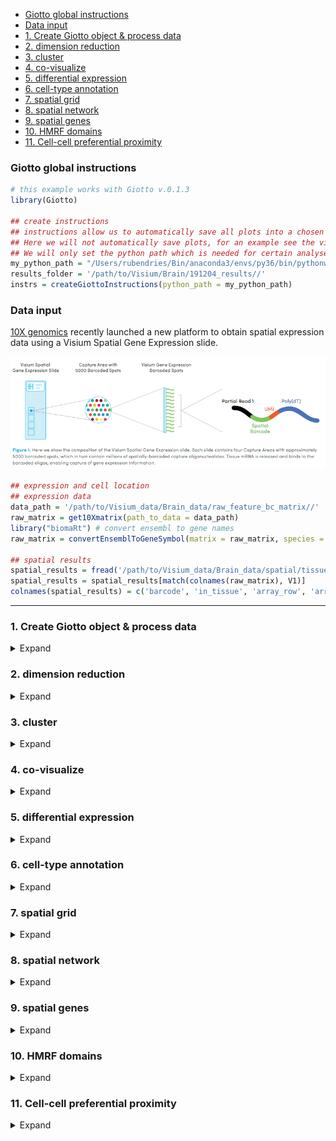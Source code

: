 
  - [Giotto global instructions](#giotto-global-instructions)
  - [Data input](#data-input)
  - [1. Create Giotto object & process
    data](#create-giotto-object-process-data)
  - [2. dimension reduction](#dimension-reduction)
  - [3. cluster](#cluster)
  - [4. co-visualize](#co-visualize)
  - [5. differential expression](#differential-expression)
  - [6. cell-type annotation](#cell-type-annotation)
  - [7. spatial grid](#spatial-grid)
  - [8. spatial network](#spatial-network)
  - [9. spatial genes](#spatial-genes)
  - [10. HMRF domains](#hmrf-domains)
  - [11. Cell-cell preferential
    proximity](#cell-cell-preferential-proximity)

<!-- mouse_cortex_1_simple.md is generated from mouse_cortex_1_simple.Rmd Please edit that file -->

### Giotto global instructions

``` r
# this example works with Giotto v.0.1.3
library(Giotto)

## create instructions
## instructions allow us to automatically save all plots into a chosen results folder
## Here we will not automatically save plots, for an example see the visium kidney dataset
## We will only set the python path which is needed for certain analyses
my_python_path = "/Users/rubendries/Bin/anaconda3/envs/py36/bin/pythonw"
results_folder = '/path/to/Visium/Brain/191204_results//'
instrs = createGiottoInstructions(python_path = my_python_path)
```

### Data input

[10X genomics](https://www.10xgenomics.com/spatial-transcriptomics/)
recently launched a new platform to obtain spatial expression data using
a Visium Spatial Gene Expression slide.

![](./visium_technology.png)

``` r
## expression and cell location
## expression data
data_path = '/path/to/Visium_data/Brain_data/raw_feature_bc_matrix//'
raw_matrix = get10Xmatrix(path_to_data = data_path)
library("biomaRt") # convert ensembl to gene names
raw_matrix = convertEnsemblToGeneSymbol(matrix = raw_matrix, species = 'mouse')

## spatial results
spatial_results = fread('/path/to/Visium_data/Brain_data/spatial/tissue_positions_list.csv')
spatial_results = spatial_results[match(colnames(raw_matrix), V1)]
colnames(spatial_results) = c('barcode', 'in_tissue', 'array_row', 'array_col', 'col_pxl', 'row_pxl')
```

-----

### 1\. Create Giotto object & process data

<details>

<summary>Expand</summary>  

``` r
## create
## we need to reverse the column pixel column (col_pxl) to get the same .jpg image as provided by 10X
visium_brain <- createGiottoObject(raw_exprs = raw_matrix,
                                    spatial_locs = spatial_results[,.(row_pxl,-col_pxl)],
                                    instructions = instrs,
                                    cell_metadata = spatial_results[,.(in_tissue, array_row, array_col)])

## check metadata
pDataDT(visium_brain)

## compare in tissue with provided jpg
spatPlot2D(gobject = visium_brain,  point_size = 2,
           cell_color = 'in_tissue', cell_color_code = c('0' = 'lightgrey', '1' = 'blue'))

## subset on spots that were covered by brain tissue
metadata = pDataDT(visium_brain)
in_tissue_barcodes = metadata[in_tissue == 1]$cell_ID
visium_brain = subsetGiotto(visium_brain, cell_ids = in_tissue_barcodes)

## filter genes and cells
visium_brain <- filterGiotto(gobject = visium_brain,
                              expression_threshold = 1,
                              gene_det_in_min_cells = 50,
                              min_det_genes_per_cell = 1000,
                              expression_values = c('raw'),
                              verbose = T)

## normalize
visium_brain <- normalizeGiotto(gobject = visium_brain, scalefactor = 6000, verbose = T)

## add gene & cell statistics
visium_brain <- addStatistics(gobject = visium_brain)

## visualize
# location of spots
spatPlot2D(gobject = visium_brain,  point_size = 2)

# number of genes per spot
spatPlot2D(gobject = visium_brain, cell_color = 'nr_genes', color_as_factor = F,  point_size = 2)
```

High resolution png from original tissue.  
![](./mouse_brain_highres.png)

Spots labeled according to whether they were covered by tissue or not:  
![](./figures/1_in_tissue.png)

Spots after subsetting and filtering:  
![](./figures/1_spatial_locations.png)

Overlay with number of genes detected per spot:  
![](./figures/1_nr_genes.png)

</details>

### 2\. dimension reduction

<details>

<summary>Expand</summary>  

``` r
## highly variable genes (HVG)
visium_brain <- calculateHVG(gobject = visium_brain)

## select genes based on HVG and gene statistics, both found in gene metadata
gene_metadata = fDataDT(visium_brain)
featgenes = gene_metadata[hvg == 'yes' & perc_cells > 3 & mean_expr_det > 0.4]$gene_ID

## run PCA on expression values (default)
visium_brain <- runPCA(gobject = visium_brain, genes_to_use = featgenes, scale_unit = F)
# significant PCs
signPCA(visium_brain, genes_to_use = featgenes, scale_unit = F)
# plot PCA
plotPCA(gobject = visium_brain)

## run UMAP 
visium_brain <- runUMAP(visium_brain, dimensions_to_use = 1:10)
plotUMAP(gobject = visium_brain)

## run tSNE
visium_brain <- runtSNE(visium_brain, dimensions_to_use = 1:10)
plotTSNE(gobject = visium_brain)
```

highly variable genes:  
![](./figures/2_HVGplot.png)

screeplot to determine number of Principal Components to keep:  
![](./figures/2_screeplot.png)

PCA:  
![](./figures/2_PCA_reduction.png)

UMAP:  
![](./figures/2_UMAP_reduction.png)

tSNE:  
![](./figures/2_tSNE_reduction.png) \*\*\*

</details>

### 3\. cluster

<details>

<summary>Expand</summary>  

``` r
## sNN network (default)
visium_brain <- createNearestNetwork(gobject = visium_brain, dimensions_to_use = 1:10, k = 15)

## Leiden clustering
visium_brain <- doLeidenCluster(gobject = visium_brain, resolution = 0.4, n_iterations = 1000)

# default cluster result name from doLeidenCluster = 'leiden_clus'
plotUMAP(gobject = visium_brain, cell_color = 'leiden_clus', show_NN_network = T, point_size = 2)
```

Leiden clustering:  
![](./figures/3_UMAP_leiden.png)

-----

</details>

### 4\. co-visualize

<details>

<summary>Expand</summary>  

``` r
# leiden clustering results
spatDimPlot(gobject = visium_brain, cell_color = 'leiden_clus',
            dim_point_size = 1.5, spat_point_size = 1.5)

# number of genes detected per spot
spatDimPlot(gobject = visium_brain, cell_color = 'nr_genes', color_as_factor = F,
            dim_point_size = 1.5, spat_point_size = 1.5)

# zoom-in on Dentate Gyrus by subsetting giotto object based on spatial coordinates/locations
DG_subset = subsetGiottoLocs(visium_brain, x_max = 6500, x_min = 3000, y_max = -2500, y_min = -5500, return_gobject = T)
spatDimPlot(gobject = DG_subset, cell_color = 'leiden_clus', point_size = 5)
```

Co-visualzation: ![](./figures/4_covis_leiden.png)

Co-visualzation overlaid with number of genes detected:  
![](./figures/4_nr_genes.png)

Zoom-in on Dentate Gyrus:  
![](./figures/4_zoom_dentate_gyrus.png)

-----

</details>

### 5\. differential expression

<details>

<summary>Expand</summary>  

``` r
## gini ##
## ---- ##
gini_markers_subclusters = findMarkers_one_vs_all(gobject = visium_brain,
                                                  method = 'gini',
                                                  expression_values = 'normalized',
                                                  cluster_column = 'leiden_clus',
                                                  min_genes = 20,
                                                  min_expr_gini_score = 0.5,
                                                  min_det_gini_score = 0.5)

# violinplot
topgenes_gini = gini_markers_subclusters[, head(.SD, 1), by = 'cluster']$genes
violinPlot(visium_brain, genes = unique(topgenes_gini), cluster_column = 'leiden_clus',
           strip_text = 8, strip_position = 'right')

# cluster heatmap
topgenes_gini = gini_markers_subclusters[, head(.SD, 2), by = 'cluster']$genes
my_cluster_order = c(5, 13, 7, 2, 1, 10, 14, 6, 12, 9, 3, 4 , 8, 11, 15)
plotMetaDataHeatmap(visium_brain, selected_genes = topgenes_gini, custom_cluster_order = my_cluster_order,
                    metadata_cols = c('leiden_clus'), x_text_size = 10, y_text_size = 10)

# umap plots
dimGenePlot2D(visium_brain, expression_values = 'scaled',
              genes = gini_markers_subclusters[, head(.SD, 1), by = 'cluster']$genes,
              cow_n_col = 3, point_size = 1,
              genes_high_color = 'red', genes_mid_color = 'white', genes_low_color = 'darkblue', midpoint = 0)



## scran ##
## ----- ##
scran_markers_subclusters = findMarkers_one_vs_all(gobject = visium_brain,
                                                   method = 'scran',
                                                   expression_values = 'normalized',
                                                   cluster_column = 'leiden_clus')

# violinplot
topgenes_scran = scran_markers_subclusters[, head(.SD, 1), by = 'cluster']$genes
violinPlot(visium_brain, genes = unique(topgenes_scran), cluster_column = 'leiden_clus',
           strip_text = 8, strip_position = 'right')

# cluster heatmap
topgenes_scran = scran_markers_subclusters[, head(.SD, 2), by = 'cluster']$genes
plotMetaDataHeatmap(visium_brain, selected_genes = topgenes_scran, custom_cluster_order = my_cluster_order,
                    metadata_cols = c('leiden_clus'))

# umap plots
dimGenePlot2D(visium_brain, expression_values = 'scaled',
              genes = scran_markers_subclusters[, head(.SD, 1), by = 'cluster']$genes,
              cow_n_col = 3, point_size = 1,
              genes_high_color = 'red', genes_mid_color = 'white', genes_low_color = 'darkblue', midpoint = 0)
```

Gini: - violinplot: ![](./figures/5_violinplot_gini.png)

  - Heatmap clusters: ![](./figures/5_metaheatmap_gini.png)

  - UMAPs: ![](./figures/5_gini_umap.png)

Scran: - violinplot: ![](./figures/5_violinplot_scran.png)

  - Heatmap clusters: ![](./figures/5_metaheatmap_scran.png)

  - UMAPs: ![](./figures/5_scran_umap.png)

-----

</details>

### 6\. cell-type annotation

<details>

<summary>Expand</summary>  

Visium spatial transcriptomics does not provide single-cell resolution,
making cell type annotation a harder problem. Giotto provides 3 ways to
calculate enrichment of specific cell-type signature gene list:  
\- PAGE  
\- rank  
\- hypergeometric test

To generate the cell-type specific gene lists for the mouse brain data
we used cell-type specific gene sets as identified in [Zeisel, A. et
al. Molecular Architecture of the Mouse Nervous
System](https://www.mousebrain.org)

![](./clusters_Zeisel.png)

``` r

# known markers for different mouse brain cell types:
# Zeisel, A. et al. Molecular Architecture of the Mouse Nervous System. Cell 174, 999-1014.e22 (2018).

## cell type signatures ##
## combination of all marker genes identified in Zeisel et al
brain_sc_markers = fread('/path/to/Visium_data/Brain_data/sig_matrix.txt')
sig_matrix = as.matrix(brain_sc_markers[,-1]); rownames(sig_matrix) = brain_sc_markers$Event
  
## enrichment tests 
visium_brain = createSpatialEnrich(visium_brain, sign_matrix = sig_matrix, enrich_method = 'PAGE') #default = 'PAGE'

## heatmap of enrichment versus annotation (e.g. clustering result)
value_columns = colnames(sig_matrix)
meta_columns = c('leiden_clus')
plotMetaDataCellsHeatmap(gobject = visium_brain,
                         metadata_cols = 'leiden_clus',
                         value_cols = value_columns,
                         spat_enr_names = 'PAGE',x_text_size = 8, y_text_size = 8)



## spatial enrichment results for all signatures ##
value_columns = colnames(sig_matrix)[1:10]
spatCellPlot(gobject = visium_brain, spat_enr_names = 'PAGE',
             cell_annotation_values = value_columns,
             cow_n_col = 4,coord_fix_ratio = NULL, point_size = 0.75)

value_columns = colnames(sig_matrix)[11:20]
spatCellPlot(gobject = visium_brain, spat_enr_names = 'PAGE',
             cell_annotation_values = value_columns,
             cow_n_col = 4,coord_fix_ratio = NULL, point_size = 0.75)


## spatial and dimension reduction visualization with dimPlot2D ##
spatDimCellPlot(gobject = visium_brain, spat_enr_names = 'PAGE',
                cell_annotation_values = c('Cortex_hippocampus', 'Granule_neurons', 'di_mesencephalon_1', 'Oligo_dendrocyte', 'Vascular'),
                cow_n_col = 1, spat_point_size = 1, plot_alignment = 'horizontal')


## visualize individual spatial enrichments
spatDimPlot(gobject = visium_brain,
            spat_enr_names = 'PAGE',
            cell_color = 'Cortex_hippocampus', color_as_factor = F,
            spat_show_legend = T, dim_show_legend = T,
            gradient_midpoint = 0, 
            dim_point_size = 1.5, spat_point_size = 1.5)

spatDimPlot(gobject = visium_brain,
            spat_enr_names = 'PAGE',
            cell_color = 'Granule_neurons', color_as_factor = F,
            spat_show_legend = T, dim_show_legend = T,
            gradient_midpoint = 0, 
            dim_point_size = 1.5, spat_point_size = 1.5
```

Heatmap:

![](./figures/6_heatmap_PAGE.png)

Spatial enrichment plots for all cell types/clusters:

![](./figures/6_PAGE_spatplot_1_10.png)

![](./figures/6_PAGE_spatplot_11_20.png)

Co-visualization for selected subset:

![](./figures/6_PAGE_spatdimplot.png)

Cortex hippocampus specific plot:  
![](./figures/6_PAGE_spatdimplot_cortex_hc.png)

Dentate gyrus specific plot:  
![](./figures/6_PAGE_spatdimplot_gc.png)

-----

</details>

### 7\. spatial grid

<details>

<summary>Expand</summary>  

``` r
# create spatial grid
visium_brain <- createSpatialGrid(gobject = visium_brain,
                                   sdimx_stepsize = 400,
                                   sdimy_stepsize = 400,
                                   minimum_padding = 0)
spatPlot(visium_brain, cell_color = 'leiden_clus', show_grid = T,
         grid_color = 'red', spatial_grid_name = 'spatial_grid')


### spatial patterns ###
pattern_osm = detectSpatialPatterns(gobject = visium_brain, 
                                    spatial_grid_name = 'spatial_grid',
                                    min_cells_per_grid = 3, 
                                    scale_unit = T, 
                                    PC_zscore = 0.5, 
                                    show_plot = T)

# dimension 1
PC_dim = 1
showPattern2D(visium_brain, pattern_osm, dimension = PC_dim, point_size = 4)
showPatternGenes(visium_brain, pattern_osm, dimension = PC_dim)

# dimension 2
PC_dim = 2
showPattern2D(visium_brain, pattern_osm, dimension = PC_dim, point_size = 4)
showPatternGenes(visium_brain, pattern_osm, dimension = PC_dim)

# dimension 3
PC_dim = 3
showPattern2D(visium_brain, pattern_osm, dimension = PC_dim, point_size = 4)
showPatternGenes(visium_brain, pattern_osm, dimension = PC_dim)

view_pattern_genes = selectPatternGenes(pattern_osm, return_top_selection = TRUE)
```

![](./figures/7_grid.png)

Dimension 1: ![](./figures/7_pattern1_PCA.png)
![](./figures/7_pattern1_genes.png)

Dimension 2: ![](./figures/7_pattern2_PCA.png)

![](./figures/7_pattern2_genes.png)

Dimension 2: ![](./figures/7_pattern3_PCA.png)

![](./figures/7_pattern3_genes.png)

-----

</details>

### 8\. spatial network

<details>

<summary>Expand</summary>  

``` r
# create spatial network
visium_brain <- createSpatialNetwork(gobject = visium_brain, k = 5, maximum_distance = 400)
spatPlot(gobject = visium_brain, show_network = T, point_size = 1,
         network_color = 'blue', spatial_network_name = 'spatial_network'))
```

![](./figures/8_spatial_network_k5.png)

-----

</details>

### 9\. spatial genes

<details>

<summary>Expand</summary>  

``` r
## kmeans binarization
kmtest = binGetSpatialGenes(visium_brain, bin_method = 'kmeans',
                            do_fisher_test = T, community_expectation = 5,
                            spatial_network_name = 'spatial_network', verbose = T)
spatGenePlot(visium_brain, expression_values = 'scaled',
             genes = kmtest$genes[1:6], cow_n_col = 2, point_size = 1,
             genes_high_color = 'red', genes_mid_color = 'white', genes_low_color = 'darkblue', midpoint = 0)

## rank binarization
ranktest = binGetSpatialGenes(visium_brain, bin_method = 'rank',
                              do_fisher_test = T, community_expectation = 5,
                              spatial_network_name = 'spatial_network', verbose = T)
spatGenePlot(visium_brain, expression_values = 'scaled',
             genes = ranktest$genes[1:6], cow_n_col = 2, point_size = 1,
             genes_high_color = 'red', genes_mid_color = 'white', genes_low_color = 'darkblue', midpoint = 0)

## distance
spatial_genes = calculate_spatial_genes_python(gobject = visium_brain,
                                               expression_values = 'scaled',
                                               rbp_p=0.95, examine_top=0.3)
spatGenePlot(visium_brain, expression_values = 'scaled',
             genes = spatial_genes$genes[1:6], cow_n_col = 2, point_size = 1,
             genes_high_color = 'red', genes_mid_color = 'white', genes_low_color = 'darkblue', midpoint = 0)
```

Spatial genes:  
\- kmeans ![](./figures/9_spatial_genes_km.png)

  - rank ![](./figures/9_spatial_genes_rank.png)

  - distance  
    ![](./figures/9_spatial_genes.png)

-----

</details>

### 10\. HMRF domains

<details>

<summary>Expand</summary>  

``` r
# spatial genes
my_spatial_genes <- spatial_genes[1:100]$genes

# do HMRF with different betas
hmrf_folder = paste0(results_folder,'/','11_HMRF/')
if(!file.exists(hmrf_folder)) dir.create(hmrf_folder, recursive = T)

HMRF_spatial_genes = doHMRF(gobject = visium_brain, expression_values = 'scaled',
                            spatial_genes = my_spatial_genes,
                            k = 12,
                            betas = c(0, 0.5, 6), 
                            output_folder = paste0(hmrf_folder, '/', 'Spatial_genes/SG_topgenes_k12_scaled'))

## view results of HMRF
for(i in seq(0, 3, by = 0.5)) {
  viewHMRFresults2D(gobject = visium_brain,
                    HMRFoutput = HMRF_spatial_genes,
                    k = 12, betas_to_view = i,
                    point_size = 2)
}


## alternative way to add all HMRF results 
#results = writeHMRFresults(gobject = ST_test,
#                           HMRFoutput = HMRF_spatial_genes,
#                           k = 12, betas_to_view = seq(0, 3, by = 0.5))
#ST_test = addCellMetadata(ST_test, new_metadata = results, by_column = T, column_cell_ID = 'cell_ID')


## add HMRF of interest to giotto object
visium_brain = addHMRF(gobject = visium_brain,
                        HMRFoutput = HMRF_spatial_genes,
                        k = 12, betas_to_add = c(0, 0.5),
                        hmrf_name = 'HMRF')

## visualize
# b = 0
spatPlot(gobject = visium_brain, cell_color = 'HMRF_k12_b.0', point_size = 2)

# b = 1
spatPlot(gobject = visium_brain, cell_color = 'HMRF_k12_b.0.5', point_size = 2)
```

HMRF:  
b = 0  
![](./figures/10_HMRF_k12_b.0.png)

b = 1 results in smoother spatial domains:  
![](./figures/10_HMRF_k12_b.0.5.png)

-----

</details>

### 11\. Cell-cell preferential proximity

<details>

<summary>Expand</summary>  

![cell-cell](./cell_cell_neighbors.png)

``` r
## calculate frequently seen proximities
cell_proximities = cellProximityEnrichment(gobject = visium_brain,
                                           cluster_column = 'leiden_clus',
                                           spatial_network_name = 'spatial_network',
                                           number_of_simulations = 1000)

## barplot
cellProximityBarplot(gobject = visium_brain, CPscore = cell_proximities, min_orig_ints = 5, min_sim_ints = 5)

## heatmap
cellProximityHeatmap(gobject = visium_brain, CPscore = cell_proximities, order_cell_types = T, scale = T,
                     color_breaks = c(-1.5, 0, 1.5), color_names = c('blue', 'white', 'red'))
## network
cellProximityNetwork(gobject = visium_brain, CPscore = cell_proximities, remove_self_edges = T, only_show_enrichment_edges = F)

## visualization
spec_interaction = "5--13"
cellProximitySpatPlot2D(gobject = visium_brain,
                        interaction_name = spec_interaction, cell_color_code = c('5' = 'orange', '13' = 'blue'),
                        cluster_column = 'leiden_clus', show_network = T,
                        cell_color = 'leiden_clus', coord_fix_ratio = 0.5,
                        point_size_select = 1.5, point_size_other = 1)
```

barplot:  
![](./figures/11_barplot_cell_cell_enrichment.png)

heatmap:  
![](./figures/11_heatmap_cell_cell_enrichment.png)

network:  
![](./figures/11_network_cell_cell_enrichment.png)

selected enrichment:  
![](./figures/11_selected_enrichment.png)

-----

</details>
